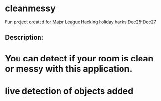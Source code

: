 # cleanmessy

Fun project created for Major League Hacking holiday hacks Dec25-Dec27

## Description:

# You can detect if your room is clean or messy with this application.
# live detection of objects added